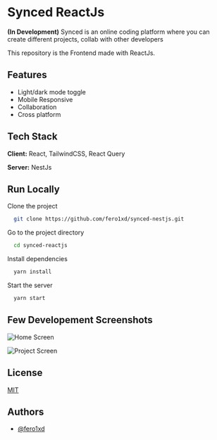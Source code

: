 # Synced ReactJs

**(In Development)** Synced is an online coding platform where you can create different projects, collab with other developers

This repository is the Frontend made with ReactJs.
## Features

- Light/dark mode toggle
- Mobile Responsive
- Collaboration
- Cross platform



## Tech Stack

**Client:** React, TailwindCSS, React Query

**Server:** NestJs


## Run Locally

Clone the project

```bash
  git clone https://github.com/fero1xd/synced-nestjs.git
```

Go to the project directory

```bash
  cd synced-reactjs
```

Install dependencies

```bash
  yarn install
```

Start the server

```bash
  yarn start
```


## Few Developement Screenshots

![Home Screen](https://cdn-fero.tk/fc870ee1-c62a-4a94-8db1-b0edfe066373)

![Project Screen](https://cdn-fero.tk/7a80606e-a21c-4ff3-87fd-64d25b9d7958)

## License

[MIT](https://choosealicense.com/licenses/mit/)


## Authors

- [@fero1xd](https://www.github.com/fero1xd)
